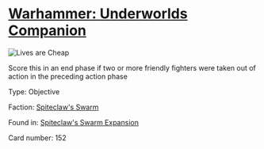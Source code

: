 # [Warhammer: Underworlds Companion](https://guidokessels.github.io/wh-underworlds)

  

![Lives are Cheap](https://warhammerunderworlds.com/wp-content/uploads/sites/6/2018/02/152_ENG.png)

Score this in an end phase if two or more friendly fighters were taken out of action in the preceding action phase

Type: Objective

Faction: [Spiteclaw's Swarm](https://guidokessels.github.io/wh-underworlds/factions/spiteclaws-swarm)

Found in: [Spiteclaw's Swarm Expansion](https://guidokessels.github.io/wh-underworlds/locations/spiteclaws-swarm-expansion)

Card number: 152
